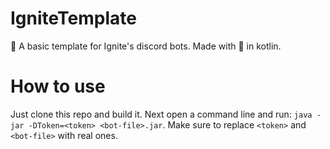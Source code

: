 # IgniteTemplate
🤖 A basic template for Ignite's discord bots. Made with 💜 in kotlin.

# How to use
Just clone this repo and build it. Next open a command line and run: `java -jar -DToken=<token> <bot-file>.jar`.
Make sure to replace `<token>` and `<bot-file>` with real ones.
